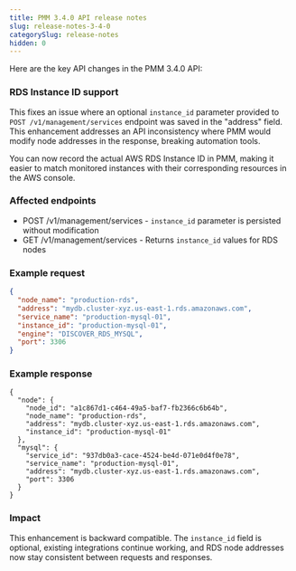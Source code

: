 ```yaml
---
title: PMM 3.4.0 API release notes
slug: release-notes-3-4-0
categorySlug: release-notes
hidden: 0
---
```


Here are the key API changes in the PMM 3.4.0 API:

### RDS Instance ID support
This fixes an issue where an optional `instance_id` parameter provided to `POST /v1/management/services` endpoint was saved in the "address" field. This enhancement addresses an API inconsistency where PMM would modify node addresses in the response, breaking automation tools.

You can now record the actual AWS RDS Instance ID in PMM, making it easier to match monitored instances with their corresponding resources in the AWS console.

### Affected endpoints

- POST /v1/management/services - `instance_id` parameter is persisted without modification
- GET /v1/management/services - Returns `instance_id` values for RDS nodes


### Example request
```json
{
  "node_name": "production-rds",
  "address": "mydb.cluster-xyz.us-east-1.rds.amazonaws.com",
  "service_name": "production-mysql-01",
  "instance_id": "production-mysql-01",
  "engine": "DISCOVER_RDS_MYSQL",
  "port": 3306
}
```

### Example response

```
{
  "node": {
    "node_id": "a1c867d1-c464-49a5-baf7-fb2366c6b64b",
    "node_name": "production-rds",
    "address": "mydb.cluster-xyz.us-east-1.rds.amazonaws.com",
    "instance_id": "production-mysql-01"
  },
  "mysql": {
    "service_id": "937db0a3-cace-4524-be4d-071e0d4f0e78",
    "service_name": "production-mysql-01",
    "address": "mydb.cluster-xyz.us-east-1.rds.amazonaws.com",
    "port": 3306
  }
}
```

### Impact

This enhancement is backward compatible. The `instance_id` field is optional, existing integrations continue working, and RDS node addresses now stay consistent between requests and responses.
